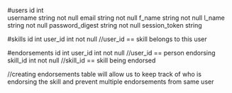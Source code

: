 #users
id                  int     
username            string  not null
email               string  not null
f_name              string  not null
l_name              string  not null
password_digest     string  not null
session_token       string

#skills
id                  int
user_id             int     not null       //user_id == skill belongs to this user

#endorsements
id                  int
user_id             int     not null      //user_id == person endorsing
skill_id            int     not null      //skill_id == skill being endorsed

//creating endorsements table will allow us to keep track of who is endorsing the skill and prevent multiple endorsements from same user